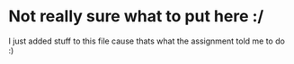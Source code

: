 # Not really sure what to put here :/
I just added stuff to this file cause thats what the assignment told me to do :) 
